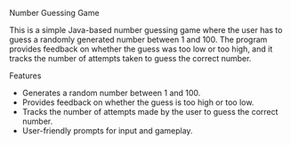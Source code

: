  Number Guessing Game

This is a simple Java-based number guessing game where the user has to guess a randomly generated number between 1 and 100. The program provides feedback on whether the guess was too low or too high, and it tracks the number of attempts taken to guess the correct number.

 Features

- Generates a random number between 1 and 100.
- Provides feedback on whether the guess is too high or too low.
- Tracks the number of attempts made by the user to guess the correct number.
- User-friendly prompts for input and gameplay.

